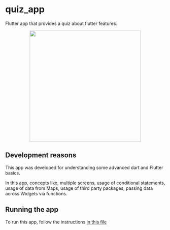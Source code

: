 # quiz_app

Flutter app that provides a quiz about flutter features.

<p align="center">
    <img src="./assets/quiz_app.gif" height=350>
</p>

## Development reasons

This app was developed for understanding some advanced dart and Flutter basics.

In this app, concepts like, multiple screens, usage of conditional statements, usage of data from Maps, usage of third party packages, passing data across Widgets via functions.

## Running the app

To run this app, follow the instructions [in this file](../TEXT_FILES/INTRODUCTION/flutter_setup.md)
